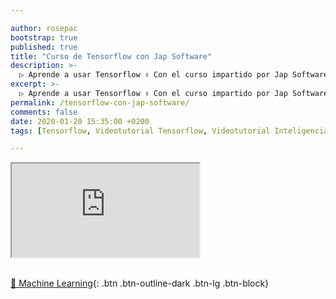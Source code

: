 ```yaml
---

author: rosepac
bootstrap: true
published: true
title: "Curso de Tensorflow con Jap Software"
description: >-
  ▷ Aprende a usar Tensorflow ✌️ Con el curso impartido por Jap Software
excerpt: >-
  ▷ Aprende a usar Tensorflow ✌️ Con el curso impartido por Jap Software
permalink: /tensorflow-con-jap-software/
comments: false
date: 2020-01-20 15:35:00 +0200
tags: [Tensorflow, Videotutorial Tensorflow, Videotutorial Inteligencia Artificial, Jap Software]

---
```


<div class="embed-responsive embed-responsive-16by9">
  <iframe class="embed-responsive-item" src="https://www.youtube-nocookie.com/embed/videoseries?list=PLLJJqiFt6VPpsydO8NHeZ5FFDiIoJaKiM" allowfullscreen></iframe>
</div><br/>

[🧠 Machine Learning](/cursos-tecnologia/#machine-learning){: .btn .btn-outline-dark .btn-lg .btn-block}

